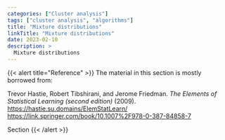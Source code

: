 ```yaml
---
categories: ["Cluster analysis"]
tags: ["cluster analysis", "algorithms"]
title: "Mixture distributions"
linkTitle: "Mixture distributions"
date: 2023-02-10
description: >
  Mixture distributions
---
```





{{< alert title="Reference" >}}
The material in this section is mostly borrowed from:

Trevor Hastie, Robert Tibshirani, and Jerome Friedman. *The Elements of Statistical Learning (second edition)* (2009).\
<https://hastie.su.domains/ElemStatLearn/>\
<https://link.springer.com/book/10.1007%2F978-0-387-84858-7>

Section 
{{< /alert >}}

